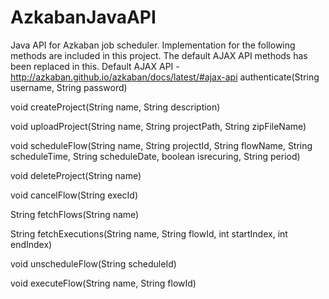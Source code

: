 # AzkabanJavaAPI
Java API for Azkaban job scheduler.
Implementation for the following methods are included in this project. The default AJAX API methods has been replaced in this.
Default AJAX API - http://azkaban.github.io/azkaban/docs/latest/#ajax-api
authenticate(String username, String password)

void createProject(String name, String description)

void uploadProject(String name, String projectPath, String zipFileName)

void scheduleFlow(String name, String projectId, String flowName, String scheduleTime, String scheduleDate, boolean isrecuring, String period)

void deleteProject(String name)

void cancelFlow(String execId)

String fetchFlows(String name)

String fetchExecutions(String name, String flowId, int startIndex, int endIndex)

void unscheduleFlow(String scheduleId)

void executeFlow(String name, String flowId)
